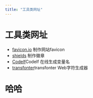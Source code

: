 ```yaml
---
title: "工具类网址"
---
```

# 工具类网址

- [favicon.io](https://favicon.io) 制作网站favicon
- [shields](https://shields.io) 制作徽章
- [Codelf](https://unbug.github.io/)Codelf 在线生成变量名 
- [transfonter](https://transfonter.org/)transfonter Web字符生成器 

# 哈哈